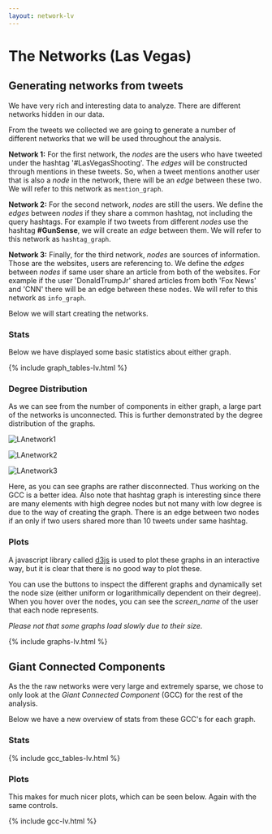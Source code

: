 ```yaml
---
layout: network-lv
---
```

# The Networks (Las Vegas)

## Generating networks from tweets
We have very rich and interesting data to analyze. There are different networks hidden in our data. 

From the tweets we collected we are going to generate a number of different networks that we will be used throughout the analysis. 

**Network 1:**
For the first network, the *nodes* are the users who have tweeted under the hashtag '#LasVegasShooting'. The *edges* will be constructed through mentions in these tweets. So, when a tweet mentions another user that is also a *node* in the network, there will be an *edge* between these two. We will refer to this network as `mention_graph`.   

**Network 2:**
For the second network, *nodes* are still the users. We define the *edges* between *nodes* if they share a common hashtag, not including the query hashtags. For example if two tweets from different *nodes* use the hashtag **#GunSense**, we will create an *edge* between them. We will refer to this network as `hashtag_graph`. 

**Network 3:**
Finally, for the third network, *nodes* are sources of information. Those are the websites, users are referencing to.  We define the *edges* between *nodes* if same user share an article from both of the websites. For example if the user 'DonaldTrumpJr' shared articles from both 'Fox News' and 'CNN' there will be an edge between these nodes.  We will refer to this network as `info_graph`. 

Below we will start creating the networks.

### Stats
Below we have displayed some basic statistics about either graph.

{% include graph_tables-lv.html %}

### Degree Distribution

As we can see from the number of components in either graph, a large part of
the networks is unconnected. This is further demonstrated by the degree
distribution of the graphs. 

![LAnetwork1](/home/ahmet/Projects/socGraphSite/Project_Page_SG/images/LAnetwork1.png)

![LAnetwork2](/home/ahmet/Projects/socGraphSite/Project_Page_SG/images/LAnetwork2.png)

![LAnetwork3](/home/ahmet/Projects/socGraphSite/Project_Page_SG/images/LAnetwork3.png)



Here, as you can see graphs are rather disconnected. Thus working on the GCC is a better idea. Also note that hashtag graph is interesting since there are many elements with high degree nodes but not many with low degree is due to the way of creating the graph. There is an edge between two nodes if an only if two users shared more than 10 tweets under same hashtag. 

### Plots

A javascript library called [d3js](www.d3js.org) is used to plot these graphs
in an interactive way, but it is clear that there is no good way to plot these.

You can use the buttons to inspect the different graphs and dynamically set
the node size (either uniform or logarithmically dependent on their degree).
When you hover over the nodes, you can see the *screen_name* of the user that
each node represents.

*Please not that some graphs load slowly due to their size.*

{% include graphs-lv.html %}

## Giant Connected Components

As the the raw networks were very large and extremely sparse, we chose to only
look at the *Giant Connected Component* (GCC) for the rest of the analysis.

Below we have a new overview of stats from these GCC's for each graph.
### Stats
{% include gcc_tables-lv.html %}

### Plots

This makes for much nicer plots, which can be seen below. Again with the same
controls.

{% include gcc-lv.html %}

